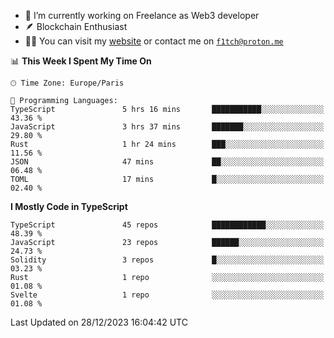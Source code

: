 - 🔭 I’m currently working on Freelance as Web3 developer
- 🪶 Blockchain Enthusiast
- 👨‍💻 You can visit my [website](https://f1tch.xyz) or contact me on [`f1tch@proton.me`](mailto:f1tch@proton.me)

<!--START_SECTION:waka-->
📊 **This Week I Spent My Time On** 

```text
🕑︎ Time Zone: Europe/Paris

💬 Programming Languages: 
TypeScript               5 hrs 16 mins       ███████████░░░░░░░░░░░░░░   43.36 % 
JavaScript               3 hrs 37 mins       ███████░░░░░░░░░░░░░░░░░░   29.80 % 
Rust                     1 hr 24 mins        ███░░░░░░░░░░░░░░░░░░░░░░   11.56 % 
JSON                     47 mins             ██░░░░░░░░░░░░░░░░░░░░░░░   06.48 % 
TOML                     17 mins             █░░░░░░░░░░░░░░░░░░░░░░░░   02.40 % 
```

**I Mostly Code in TypeScript** 

```text
TypeScript               45 repos            ████████████░░░░░░░░░░░░░   48.39 % 
JavaScript               23 repos            ██████░░░░░░░░░░░░░░░░░░░   24.73 % 
Solidity                 3 repos             █░░░░░░░░░░░░░░░░░░░░░░░░   03.23 % 
Rust                     1 repo              ░░░░░░░░░░░░░░░░░░░░░░░░░   01.08 % 
Svelte                   1 repo              ░░░░░░░░░░░░░░░░░░░░░░░░░   01.08 % 
```




 Last Updated on 28/12/2023 16:04:42 UTC
<!--END_SECTION:waka-->
